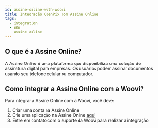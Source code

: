 ```yaml
---
id: assine-online-with-woovi
title: Integração OpenPix com Assine Online
tags:
  - integration
  - n8n
  - assine-online
---
```


## O que é a Assine Online?

A Assine Online é uma plataforma que disponibiliza uma solução de assinatura digital para empresas.
Os usuários podem assinar documentos usando seu telefone celular ou computador.

## Como integrar a Assine Online com a Woovi?

Para integrar a Assine Online com a Woovi, você deve:

1. Criar uma conta na Assine Online
2. Crie uma aplicação na Assine Online [aqui](https://developers.assine.online/docs/starting/#criando-um-aplicativo)
3. Entre em contato com o suporte da Woovi para realizar a integração
